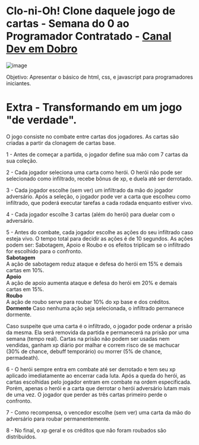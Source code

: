 # Clo-ni-Oh! Clone daquele jogo de cartas - Semana do 0 ao Programador Contratado - [Canal Dev em Dobro](https://www.youtube.com/@DevemDobro)

![image](https://github.com/user-attachments/assets/3b0d90ab-4413-4d3e-908c-9dd6beee4583)

Objetivo: Apresentar o básico de html, css, e javascript para programadores iniciantes.

# Extra - Transformando em um jogo "de verdade".
O jogo consiste no combate entre cartas dos jogadores. As cartas são criadas a partir da clonagem de cartas base. 

1 - Antes de começar a partida, o jogador define sua mão com 7 cartas da sua coleção.

2 - Cada jogador seleciona uma carta como herói. O herói não pode ser selecionado como infiltrado, recebe bônus de xp, e duela até ser derrotado.

3 - Cada jogador escolhe (sem ver) um infiltrado da mão do jogador adversário. Após a seleção, o jogador pode ver a carta que escolheu como infiltrado, que poderá executar tarefas a cada rodada enquanto estiver vivo.

4 - Cada jogador escolhe 3 cartas (além do herói) para duelar com o adversário.

5 - Antes do combate, cada jogador escolhe as ações do seu infiltrado caso esteja vivo. O tempo total para decidir as ações é de 10 segundos. 
As ações podem ser: Sabotagem, Apoio e Roubo e os efeitos triplicam se o infiltrado for escolhido para o confronto. <br/>
**Sabotagem**<br/>
A ação de sabotagem reduz ataque e defesa do herói em 15% e demais cartas em 10%. <br/>
**Apoio**<br/>
A ação de apoio aumenta ataque e defesa do herói em 20% e demais cartas em 15%. <br/>
**Roubo**<br/>
A ação de roubo serve para roubar 10% do xp base e dos créditos. <br/>
**Dormente**
Caso nenhuma ação seja selecionada, o infiltrado permanece dormente. 

Caso suspeite que uma carta é o infiltrado, o jogador pode ordenar a prisão da mesma. Ela será removida da partida e permanecerá na prisão por uma semana (tempo real). Cartas na prisão não podem ser usadas nem vendidas, ganham xp diário por malhar e correm risco de se machucar (30% de chance, debuff temporário) ou morrer (5% de chance, permadeath).

6 - O herói sempre entra em combate até ser derrotado e tem seu xp aplicado imediatamente ao encerrar cada luta. Após a queda do herói, as cartas escolhidas pelo jogador entram em combate na ordem especificada. Porém, apenas o herói e a carta que derrotar o herói adversário lutam mais de uma vez. O jogador que perder as três cartas primeiro perde o confronto.

7 - Como recompensa, o vencedor escolhe (sem ver) uma carta da mão do adversário para roubar permanentemente.

8 - No final, o xp geral e os créditos que não foram roubados são distribuidos.

